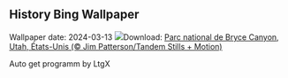 ## History Bing Wallpaper
Wallpaper date: 2024-03-13
![](https://www.bing.com/th?id=OHR.BryceSnow_FR-CA7821881640_UHD.jpg&w=1000)Download: [Parc national de Bryce Canyon, Utah, États-Unis (© Jim Patterson/Tandem Stills + Motion)](https://www.bing.com/th?id=OHR.BryceSnow_FR-CA7821881640_UHD.jpg)

Auto get programm by LtgX
